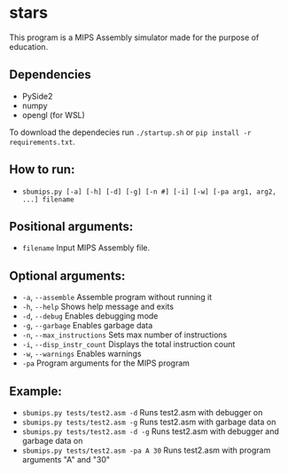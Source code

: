 # stars
This program is a MIPS Assembly simulator made for the purpose of education.
## Dependencies
* PySide2
* numpy
* opengl (for WSL)

To download the dependecies run `./startup.sh` or `pip install -r requirements.txt`.

## How to run:
* `sbumips.py [-a] [-h] [-d] [-g] [-n #] [-i] [-w] [-pa arg1, arg2, ...] filename`

## Positional arguments:
* `filename`       Input MIPS Assembly file.

## Optional arguments:
* `-a`, `--assemble`    Assemble program without running it
* `-h`, `--help`     Shows help message and exits
* `-d`, `--debug`    Enables debugging mode
* `-g`, `--garbage`  Enables garbage data
* `-n`, `--max_instructions`  Sets max number of instructions
* `-i`, `--disp_instr_count`  Displays the total instruction count
* `-w`, `--warnings`  Enables warnings
* `-pa`  Program arguments for the MIPS program
    
## Example:
* `sbumips.py tests/test2.asm -d`     Runs test2.asm with debugger on
* `sbumips.py tests/test2.asm -g`     Runs test2.asm with garbage data on
* `sbumips.py tests/test2.asm -d -g`     Runs test2.asm with debugger and garbage data on
* `sbumips.py tests/test2.asm -pa A 30`     Runs test2.asm with program arguments "A" and "30"
